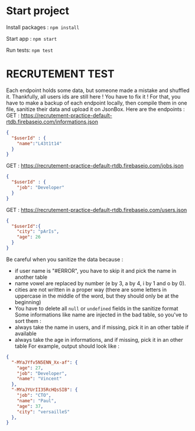 # Start project

Install packages : `npm install`

Start app : `npm start`

Run tests: `npm test`

# RECRUTEMENT TEST 
Each endpoint holds some data, but someone made a mistake and shuffled it.
Thankfully, all users ids are still here ! 
You have to fix it ! For that, you have to make a backup of each endpoint locally,
then compile them in one file, sanitize their data and upload it on JsonBox.
Here are the endpoints : 
GET : https://recrutement-practice-default-rtdb.firebaseio.com/informations.json
```json
{
  "$userId" : {
    "name":"L43t1t14"
  }
}
```
GET : https://recrutement-practice-default-rtdb.firebaseio.com/jobs.json
```json
{
  "$userId" : {
    "job": "Developer"
  }
}
```
GET : https://recrutement-practice-default-rtdb.firebaseio.com/users.json
````json
{
  "$userId":{
    "city": "pArIs",
    "age": 26
  }
}
````
Be careful when you sanitize the data because : 
- if user name is "#ERROR", you have to skip it and pick the name in another table
- name vowel are replaced by number (e by 3, a by 4, i by 1 and o by 0).
- cities are not written in a proper way (there are some letters in uppercase in the middle of the word, but they should only be at the beginning)
- You have to delete all `null` or `undefined` fields in the sanitize format
Some informations like name are injected in the bad table, so you've to sort them :
- always take the name in users, and if missing, pick it in an other table if available
- always take the age in informations, and if missing, pick it in an other table
For example, output should look like :
```json
{
  "-MYaJYfv5N5ENN_Xx-af": {
    "age": 27,
    "job": "Developer",
    "name": "Vincent"
  },
  "-MYaJYUrII35RcHQsSIB": {
    "job": "CTO",
    "name": "Paul",
    "age": 37,
    "city": "versailleS"
  },
}
```
